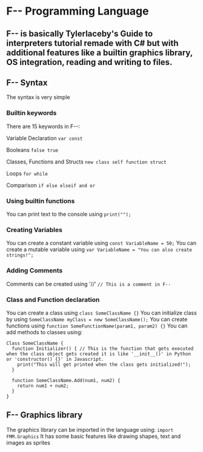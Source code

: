 # F-- Programming Language
## F-- is basically Tylerlaceby's Guide to interpreters tutorial remade with C# but with additional features like a builtin graphics library, OS integration, reading and writing to files.

## F-- Syntax
The syntax is very simple

### Builtin keywords
There are 15 keywords in F--:

Variable Declaration
```var const```

Booleans
```false true```

Classes, Functions and Structs
```new class self function struct```

Loops
```for while```

Comparison
```if else elseif and or```

### Using builtin functions
You can print text to the console using ```print("");```

### Creating Variables
You can create a constant variable using ```const VariableName = 50;```
You can create a mutable variable using ```var VariableName = "You can also create strings!";```

### Adding Comments
Comments can be created using '//' ```// This is a comment in F--```

### Class and Function declaration
You can create a class using ```class SomeClassName {}```
You can initialize class by using ```SomeClassName myClass = new SomeClassName();```
You can create functions using  ```function SomeFunctionName(param1, param2) {}```
You can add methods to classes using:
```
Class SomeClassName {
  function Initializer() { // This is the function that gets executed when the class object gets created it is like '__init__()' in Python or 'constructor() {}' in Javascript.
    print("This will get printed when the class gets initialized!");
  }

  function SomeClassName.Add(num1, num2) {
    return num1 + num2;
  }
}
```

## F-- Graphics library
The graphics library can be imported in the language using: ```import FMM.Graphics```
It has some basic features like drawing shapes, text and images as sprites
